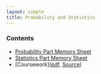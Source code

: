 ```yaml
---
layout: simple
title: Probability and Statistics
---
```


### Contents

- [Probability Part Memory Sheet](/study/year_1/Probability_and_Statistics/P_sheet)
- [Statistics Part Memory Sheet](/study/year_1/Probability_and_Statistics/S_sheet)
- [Coursework]([pdf](), [Source]())